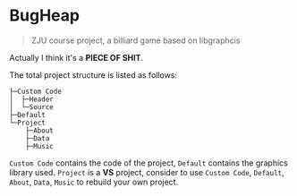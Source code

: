 # BugHeap

> ZJU course project, a billiard game based on libgraphcis
 
Actually I think it's a **PIECE OF SHIT**.

The total project structure is listed as follows: 

```
├─Custom Code
│  ├─Header
│  └─Source
├─Default
└─Project
    ├─About
    ├─Data
    ├─Music
```

`Custom Code` contains the code of the project, `Default` contains the graphics library used. `Project` is a **VS** project, consider to use `Custom Code`, `Default`, `About`, `Data`, `Music` to rebuild your own project. 
